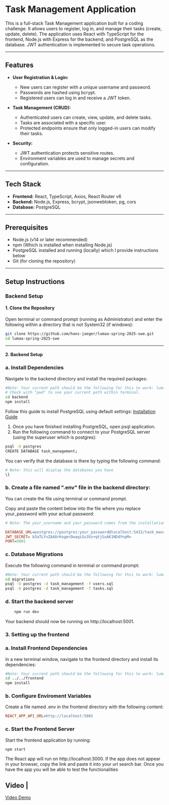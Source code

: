 # Task Management Application

This is a full-stack Task Management application built for a coding challenge. It allows users to register, log in, and manage their tasks (create, update, delete).
The application uses React with TypeScript for the frontend, Node.js with Express for the backend, and PostgreSQL as the database. JWT authentication is implemented to secure task operations.

---

## Features

- **User Registration & Login:**

  - New users can register with a unique username and password.
  - Passwords are hashed using bcrypt.
  - Registered users can log in and receive a JWT token.

- **Task Management (CRUD):**

  - Authenticated users can create, view, update, and delete tasks.
  - Tasks are associated with a specific user.
  - Protected endpoints ensure that only logged-in users can modify their tasks.

- **Security:**
  - JWT authentication protects sensitive routes.
  - Environment variables are used to manage secrets and configuration.

---

## Tech Stack

- **Frontend:** React, TypeScript, Axios, React Router v6
- **Backend:** Node.js, Express, bcrypt, jsonwebtoken, pg, cors
- **Database:** PostgreSQL

---

## Prerequisites

- Node.js (v14 or later recommended)
- npm (Which is installed when installing Node.js)
- PostgreSQL installed and running (locally) which I provide instructions below
- Git (for cloning the repository)

---

## Setup Instructions

### Backend Setup

#### 1. Clone the Repository

Open terminal or command prompt (running as Administrator) and enter the following within a directory that is not System32 (if windows):

```bash
git clone https://github.com/hans-jaeger/lumaa-spring-2025-swe.git
cd lumaa-spring-2025-swe
```

---

#### 2. Backend Setup

### a. Install Dependencies

Navigate to the backend directory and install the required packages:

```bash
#Note: Your current path should be the following for this to work: lumaa-spring-2025/
# Check with "pwd" to see your current path within terminal.
cd backend
npm install
```

Follow this guide to install PostgreSQL using default settings: [Installation Guide](https://www.prisma.io/dataguide/postgresql/setting-up-a-local-postgresql-database?query=&page=1)

1. Once you have finished installing PostgreSQL, open psql application.
2. Run the following command to connect to your PostgreSQL server (using the superuser which is postgres):

```bash
psql -U postgres
CREATE DATABASE task_management;
```

You can verify that the database is there by typing the following command:

```bash
# Note: this will display the databases you have
\l
```

### b. Create a file named ".env" file in the backend directory:

You can create the file using terminal or command prompt.

Copy and paste the content below into the file where you replace your_password with your actual password:

```ini
# Note: The your_username and your_password comes from the installation when from installing PostGreSQL. Usually the default username is postgres but check your account information.

DATABASE_URL=postgres://postgres:your_password@localhost:5432/task_management
JWT_SECRET= b3aTLYvZA48rKogmrDwaqiGs3Vz+qtjSuAK1NDdYnpM=
PORT=5001

```

### c. Database Migrations

Execute the following command in terminal or command prompt:

```bash
#Note: Your current path should be the following for this to work: lumaa-spring-2025/backend.
cd migrations
psql -U postgres -d task_management -f users.sql
psql -U postgres -d task_management -f tasks.sql

```

### d. Start the backend server

```bash
    npm run dev
```

Your backend should now be running on http://localhost:5001.

### 3. Setting up the frontend

### a. Install Frontend Dependencies

In a new terminal window, navigate to the frontend directory and install its dependencies:

```bash
#Note: Your current path should be the following for this to work: lumaa-spring-2025/backend/migrations.
cd ../../frontend
npm install
```

### b. Configure Enviroment Variables

Create a file named .env in the frontend directory with the following content:

```ini
REACT_APP_API_URL=http://localhost:5001
```

### c. Start the Frontend Server

Start the frontend application by running:

```bash
npm start
```

The React app will run on http://localhost:3000. If the app does not appear in your browser, copy the link and paste it into your url search bar. Once you have the app you will be able to test the functionalities

## Video |

[Video Demo](https://www.youtube.com/watch?v=lCFaQ71sDLY)
